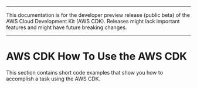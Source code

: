 --------

This documentation is for the developer preview release \(public beta\) of the AWS Cloud Development Kit \(AWS CDK\)\. Releases might lack important features and might have future breaking changes\.

--------

# AWS CDK How To Use the AWS CDK<a name="how_tos"></a>

This section contains short code examples that show you how to accomplish a task using the AWS CDK\.